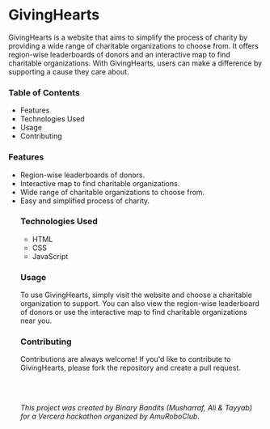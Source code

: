 # GivingHearts
<p>GivingHearts is a website that aims to simplify the process of charity by providing a wide range of charitable organizations to choose from. It offers region-wise leaderboards of donors and an interactive map to find charitable organizations. With GivingHearts, users can make a difference by supporting a cause they care about.</p>

<h3>Table of Contents</h3>
<ul>
<li>Features</li>
<li>Technologies Used</li>
<li>Usage</li>
<li>Contributing</li>
</ul>

<h3>Features</h3>
<ul>
<li>Region-wise leaderboards of donors.</li>
<li>Interactive map to find charitable organizations.</li>
<li>Wide range of charitable organizations to choose from.</li>
<li>Easy and simplified process of charity.</li>

<h3>Technologies Used</h3>
<ul>
<li>HTML</li>
<li>CSS</li>
<li>JavaScript</li>
</ul>

<h3>Usage</h3>
<p>To use GivingHearts, simply visit the website and choose a charitable organization to support. You can also view the region-wise leaderboard of donors or use the interactive map to find charitable organizations near you.</p>

<h3>Contributing</h3>
<p>Contributions are always welcome! If you'd like to contribute to GivingHearts, please fork the repository and create a pull request.</p>
<br><br>
<p><em>This project was created by Binary Bandits (Musharraf, Ali & Tayyab) for a Vercera hackathon organized by AmuRoboClub.</em></p>